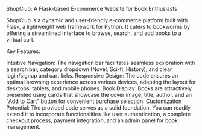 ShopClub: A Flask-based E-commerce Website for Book Enthusiasts

ShopClub is a dynamic and user-friendly e-commerce platform built with Flask, a lightweight web framework for Python. 
It caters to bookworms by offering a streamlined interface to browse, search, and add books to a virtual cart.

Key Features:

Intuitive Navigation: The navigation bar facilitates seamless exploration with a search bar, category dropdown
(Novel, Sci-fi, History), and clear login/signup and cart links.
Responsive Design: The code ensures an optimal browsing experience across various devices, adapting the layout for desktops,
tablets, and mobile phones.
Book Display: Books are attractively presented using cards that showcase the cover image, title, author, and an "Add to Cart"
button for convenient purchase selection.
Customization Potential: The provided code serves as a solid foundation. You can readily extend it to incorporate
functionalities like user authentication, a complete checkout process, payment integration, and an admin panel 
for book management.
